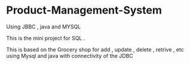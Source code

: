 # Product-Management-System
Using JBBC , java and MYSQL


This is the mini project for SQL .

This is based on the Grocery shop for add , update ,  delete , retrive  , etc using Mysql and java with connectivity of the JDBC
